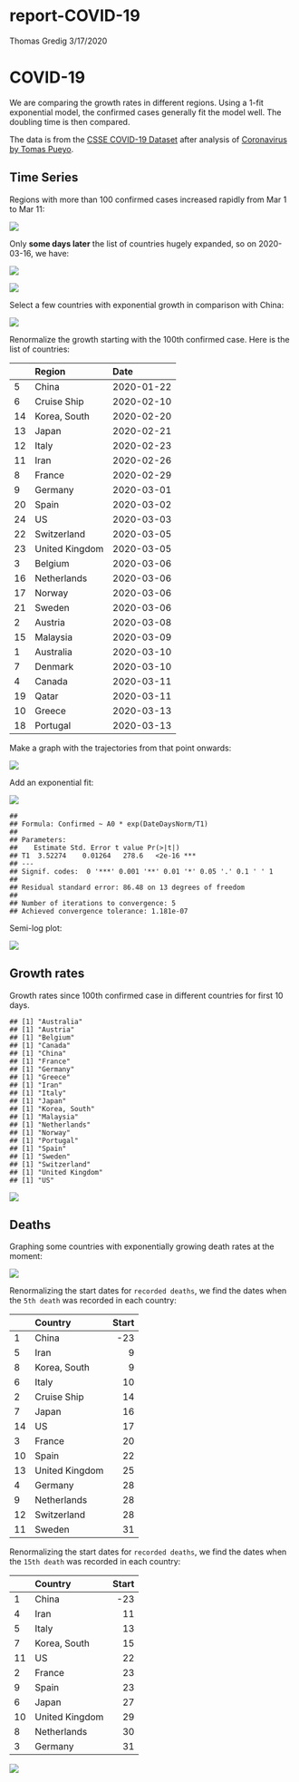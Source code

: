 report-COVID-19
================
Thomas Gredig
3/17/2020

# COVID-19

We are comparing the growth rates in different regions. Using a 1-fit
exponential model, the confirmed cases generally fit the model well. The
doubling time is then compared.

The data is from the [CSSE COVID-19
Dataset](https://github.com/CSSEGISandData/COVID-19) after analysis of
[Coronavirus by Tomas
Pueyo](https://medium.com/@tomaspueyo/coronavirus-act-today-or-people-will-die-f4d3d9cd99ca).

## Time Series

Regions with more than 100 confirmed cases increased rapidly from Mar 1
to Mar 11:

![](README_files/figure-gfm/unnamed-chunk-1-1.png)<!-- -->

Only **some days later** the list of countries hugely expanded, so on
2020-03-16, we have:

![](README_files/figure-gfm/unnamed-chunk-2-1.png)<!-- -->

![](README_files/figure-gfm/unnamed-chunk-3-1.png)<!-- -->

Select a few countries with exponential growth in comparison with China:

![](README_files/figure-gfm/unnamed-chunk-4-1.png)<!-- -->

Renormalize the growth starting with the 100th confirmed case. Here is
the list of countries:

|    | Region         | Date       |
| -- | :------------- | :--------- |
| 5  | China          | 2020-01-22 |
| 6  | Cruise Ship    | 2020-02-10 |
| 14 | Korea, South   | 2020-02-20 |
| 13 | Japan          | 2020-02-21 |
| 12 | Italy          | 2020-02-23 |
| 11 | Iran           | 2020-02-26 |
| 8  | France         | 2020-02-29 |
| 9  | Germany        | 2020-03-01 |
| 20 | Spain          | 2020-03-02 |
| 24 | US             | 2020-03-03 |
| 22 | Switzerland    | 2020-03-05 |
| 23 | United Kingdom | 2020-03-05 |
| 3  | Belgium        | 2020-03-06 |
| 16 | Netherlands    | 2020-03-06 |
| 17 | Norway         | 2020-03-06 |
| 21 | Sweden         | 2020-03-06 |
| 2  | Austria        | 2020-03-08 |
| 15 | Malaysia       | 2020-03-09 |
| 1  | Australia      | 2020-03-10 |
| 7  | Denmark        | 2020-03-10 |
| 4  | Canada         | 2020-03-11 |
| 19 | Qatar          | 2020-03-11 |
| 10 | Greece         | 2020-03-13 |
| 18 | Portugal       | 2020-03-13 |

Make a graph with the trajectories from that point onwards:

![](README_files/figure-gfm/unnamed-chunk-6-1.png)<!-- -->

Add an exponential fit:

![](README_files/figure-gfm/unnamed-chunk-7-1.png)<!-- -->

    ## 
    ## Formula: Confirmed ~ A0 * exp(DateDaysNorm/T1)
    ## 
    ## Parameters:
    ##    Estimate Std. Error t value Pr(>|t|)    
    ## T1  3.52274    0.01264   278.6   <2e-16 ***
    ## ---
    ## Signif. codes:  0 '***' 0.001 '**' 0.01 '*' 0.05 '.' 0.1 ' ' 1
    ## 
    ## Residual standard error: 86.48 on 13 degrees of freedom
    ## 
    ## Number of iterations to convergence: 5 
    ## Achieved convergence tolerance: 1.181e-07

Semi-log plot:

![](README_files/figure-gfm/unnamed-chunk-8-1.png)<!-- -->

## Growth rates

Growth rates since 100th confirmed case in different countries for first
10 days.

    ## [1] "Australia"
    ## [1] "Austria"
    ## [1] "Belgium"
    ## [1] "Canada"
    ## [1] "China"
    ## [1] "France"
    ## [1] "Germany"
    ## [1] "Greece"
    ## [1] "Iran"
    ## [1] "Italy"
    ## [1] "Japan"
    ## [1] "Korea, South"
    ## [1] "Malaysia"
    ## [1] "Netherlands"
    ## [1] "Norway"
    ## [1] "Portugal"
    ## [1] "Spain"
    ## [1] "Sweden"
    ## [1] "Switzerland"
    ## [1] "United Kingdom"
    ## [1] "US"

![](README_files/figure-gfm/unnamed-chunk-9-1.png)<!-- -->

## Deaths

Graphing some countries with exponentially growing death rates at the
moment:

![](README_files/figure-gfm/unnamed-chunk-11-1.png)<!-- -->

Renormalizing the start dates for `recorded deaths`, we find the dates
when the `5th death` was recorded in each country:

|    | Country        | Start |
| -- | :------------- | ----: |
| 1  | China          |  \-23 |
| 5  | Iran           |     9 |
| 8  | Korea, South   |     9 |
| 6  | Italy          |    10 |
| 2  | Cruise Ship    |    14 |
| 7  | Japan          |    16 |
| 14 | US             |    17 |
| 3  | France         |    20 |
| 10 | Spain          |    22 |
| 13 | United Kingdom |    25 |
| 4  | Germany        |    28 |
| 9  | Netherlands    |    28 |
| 12 | Switzerland    |    28 |
| 11 | Sweden         |    31 |

Renormalizing the start dates for `recorded deaths`, we find the dates
when the `15th death` was recorded in each country:

|    | Country        | Start |
| -- | :------------- | ----: |
| 1  | China          |  \-23 |
| 4  | Iran           |    11 |
| 5  | Italy          |    13 |
| 7  | Korea, South   |    15 |
| 11 | US             |    22 |
| 2  | France         |    23 |
| 9  | Spain          |    23 |
| 6  | Japan          |    27 |
| 10 | United Kingdom |    29 |
| 8  | Netherlands    |    30 |
| 3  | Germany        |    31 |

![](README_files/figure-gfm/unnamed-chunk-14-1.png)<!-- -->
